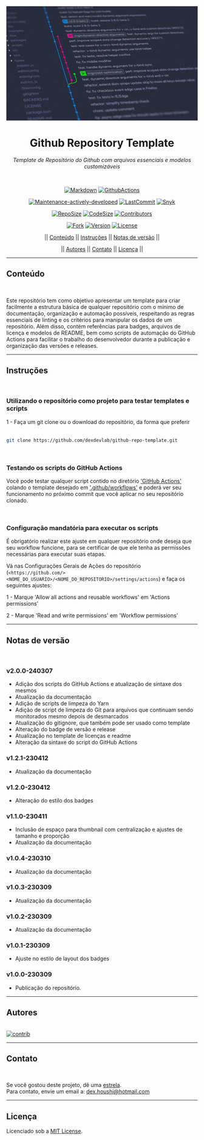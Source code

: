 <div align="center">
<img src="./assets/thumb.jpg" height='300px' width='600px' alt="thumb">
</div>

<h1 align="center">Github Repository Template</h1>
<p align=center><i align="center">Template de Repositório do Github com arquivos essenciais e modelos customizáveis</i></p>

<br>

<div align="center">

<a href="https://www.markdownguide.org"><img src="https://img.shields.io/badge/Markdown-%23000000.svg?logo=markdown&logoColor=white" height="22" alt="Markdown"/></a>
<a href="https://docs.github.com/pt/actions"><img src="https://img.shields.io/badge/github%20actions-%232671E5.svg?style=plastic&logo=githubactions&logoColor=white" height="22" alt="GithubActions"/></a>

<a href=""><img src="https://img.shields.io/badge/maintenance-actively--developed-brightgreen.svg" height="22" alt="Maintenance-actively-developed"/></a>
<a href=""><img src="https://img.shields.io/github/last-commit/dexdevlab/github-repo-template" height="22" alt="LastCommit"></a>
<a href=""><img src="https://snyk.io/test/github/dexdevlab/github-repo-template/badge.svg" height="22" alt="Snyk"/></a>

<a href=""><img src="https://img.shields.io/github/repo-size/dexdevlab/github-repo-template" height="22" alt="RepoSize"/></a>
<a href=""><img src="https://img.shields.io/github/languages/code-size/dexdevlab/github-repo-template" height="22" alt="CodeSize"/></a>
<a href=""><img src="https://img.shields.io/github/contributors/dexdevlab/github-repo-template" height="22" alt="Contributors"></a>

<a href=""><img src="https://img.shields.io/github/forks/dexdevlab/github-repo-template" height="22" alt="Fork"></a>
<a href=""><img src="https://img.shields.io/github/v/release/dexdevlab/github-repo-template" height="22" alt="Version"/></a>
<a href="https://github.com/dexdevlab/github-repo-template/blob/main/LICENSE"><img src="https://img.shields.io/github/license/dexdevlab/github-repo-template?&" height="22" alt="License"></a>

|| [Conteúdo](#section-conteudo) || [Instruções](#section-instrucoes) || [Notas de versão](#section-changelog) ||

|| [Autores](#section-autores) || [Contato](#section-contato) || [Licença](#section-licenca) ||

</div>

<hr>

<a name="section-conteudo">

## Conteúdo

</a>

<br>

Este repositório tem como objetivo apresentar um template para criar facilmente a estrutura básica de qualquer repositório com o mínimo de documentação, organização e automação possíveis, respeitando as regras essenciais de linting e os critérios para manipular os dados de um repositório.
Além disso, contém referências para badges, arquivos de licença e modelos de README, bem como scripts de automação do GitHub Actions para facilitar o trabalho do desenvolvedor durante a publicação e organização das versões e releases.

<hr>

<a name="section-instrucoes">

## Instruções

</a>

<br>

### Utilizando o repositório como projeto para testar templates e scripts

1 - Faça um git clone ou o download do repositório, da forma que preferir

```bash

git clone https://github.com/dexdevlab/github-repo-template.git

```

<br>

### Testando os scripts do GitHub Actions

Você pode testar qualquer script contido no diretório ['GitHub Actions']('https://github.com/dexdevlab/github-repo-template/blob/main/templates/GitHub_Actions') colando o template
desejado em ['.github/workflows'](https://github.com/dexdevlab/github-repo-template/blob/main/.github/workflows) e poderá ver seu funcionamento no próximo commit que você aplicar no
seu repositório clonado.

<br>

### Configuração mandatória para executar os scripts

É obrigatório realizar este ajuste em qualquer repositório onde deseja que seu workflow funcione, para se certificar de que ele tenha as permissões necessárias para executar suas etapas.

Vá nas Configurações Gerais de Ações do repositório (`<https://github.com/><NOME_DO_USUARIO>/<NOME_DO_REPOSITORIO>/settings/actions`) e faça os seguintes ajustes:

1 - Marque 'Allow all actions and reusable workflows' em 'Actions permissions'

2 - Marque 'Read and write permissions' em 'Workflow permissions'

<hr>

<a name="section-changelog">

## Notas de versão

</a>

<br>

### v2.0.0-240307

- Adição dos scripts do GitHub Actions e atualização de sintaxe dos mesmos
- Atualização da documentação
- Adição de scripts de limpeza do Yarn
- Adição de script de limpeza do Git para arquivos que continuam sendo monitorados mesmo depois de desmarcados
- Atualização do gitignore, que também pode ser usado como template
- Alteração do badge de versão e release
- Atualização no template de licenças e readme
- Alteração da sintaxe do script do GitHub Actions

### v1.2.1-230412

- Atualização da documentação

### v1.2.0-230412

- Alteração do estilo dos badges

### v1.1.0-230411

- Inclusão de espaço para thumbnail com centralização e ajustes de tamanho e proporção
- Atualização da documentação

### v1.0.4-230310

- Atualização da documentação

### v1.0.3-230309

- Atualização da documentação

### v1.0.2-230309

- Atualização da documentação

### v1.0.1-230309

- Ajuste no estilo de layout dos badges

### v1.0.0-230309

- Publicação do repositório.

<hr>

<a name="section-autores">

## Autores

</a>

<br>

<a href="https://github.com/dexdevlab/github-repo-template/graphs/contributors">
  <img alt= 'contrib' src="https://contrib.rocks/image?repo=dexdevlab/github-repo-template" />
</a>

<hr>

<a name="section-contato">

## Contato

</a>

<br>

Se você gostou deste projeto, dê uma <a href="https://github.com/dexdevlab/github-repo-template" data-icon="octicon-star" aria-label="Star dexdevlab/github-repo-template on GitHub">estrela</a>. <br>
Para contato, envie um email a: <a href="mailto:dex.houshi@hotmail.com">dex.houshi@hotmail.com</a>

<hr>

<a name="section-licenca">

## Licença

</a>

Licenciado sob a [MIT License](https://github.com/dexdevlab/github-repo-template/blob/main/LICENSE).
